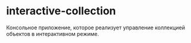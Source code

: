 # interactive-collection
Консольное приложение, которое реализует управление коллекцией объектов в интерактивном режиме.
